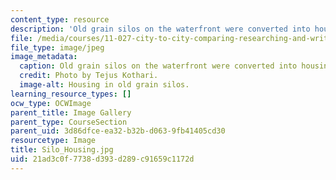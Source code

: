 ```yaml
---
content_type: resource
description: 'Old grain silos on the waterfront were converted into housing. '
file: /media/courses/11-027-city-to-city-comparing-researching-and-writing-about-cities-spring-2006/21ad3c0f7738d393d289c91659c1172d_Silo_Housing.jpg
file_type: image/jpeg
image_metadata:
  caption: Old grain silos on the waterfront were converted into housing.
  credit: Photo by Tejus Kothari.
  image-alt: Housing in old grain silos.
learning_resource_types: []
ocw_type: OCWImage
parent_title: Image Gallery
parent_type: CourseSection
parent_uid: 3d86dfce-ea32-b32b-d063-9fb41405cd30
resourcetype: Image
title: Silo_Housing.jpg
uid: 21ad3c0f-7738-d393-d289-c91659c1172d
---
```

